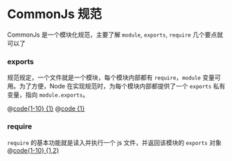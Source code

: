 # CommonJs 规范

CommonJs 是一个模块化规范，主要了解 `module`, `exports`, `require` 几个要点就可以了

### exports

规范规定，一个文件就是一个模块，每个模块内部都有 `require`，`module` 变量可用。为了方便，Node 在实现规范时，为每个模块内部都提供了一个 `exports` 私有变量，指向 `module.exports`。

@[code{1-10} {1}](../.vuepress/configs/navbar/zh.js)
@[code {1}](../.vuepress/configs/navbar/index.js)

### require

`require` 的基本功能就是读入并执行一个 js 文件，并返回该模块的 `exports` 对象
@[code{1-10} {1,2}](../.vuepress/config.js)
